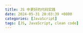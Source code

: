 ```yaml
---
title: JS 中更好的代码实践
date: 2024-05-31 20:03:39 +0800
categories: [JavaScript]
tags: [JS, JavaScript, clean code]
---
```


